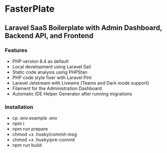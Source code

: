 # FasterPlate
##  Laravel SaaS Boilerplate with Admin Dashboard, Backend API, and Frontend 

### Features
- PHP version 8.4 as default
- Local development using Laravel Sail
- Static code analysis using PHPStan
- PHP code style fixer with Laravel Pint
- Laravel Jetstream with Livewire (Teams and Dark mode support)
- Filament for the Administration Dashboard
- Automatic IDE Helper Generator after running migrations

### Installation
- cp .env.example .env
- npm i
- npm run prepare
- chmod +x .husky/commit-msg
- chmod +x .husky/pre-commit
- npm run build

